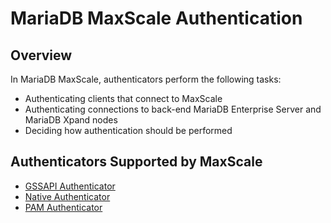 # MariaDB MaxScale Authentication

## Overview

In MariaDB MaxScale, authenticators perform the following tasks:

* Authenticating clients that connect to MaxScale
* Authenticating connections to back-end MariaDB Enterprise Server and MariaDB Xpand nodes
* Deciding how authentication should be performed

## Authenticators Supported by MaxScale

* [GSSAPI Authenticator](https://mariadb.com/kb/en/gssapi-authenticator)
* [Native Authenticator](native-authenticator.md)
* [PAM Authenticator](https://mariadb.com/kb/en/mariadb-maxscale-authentication-pam-authenticator)
